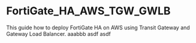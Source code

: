 # FortiGate_HA_AWS_TGW_GWLB
This guide how to deploy FortiGate HA on AWS using Transit Gateway and Gateway Load Balancer.
aaabbb
asdf
asdf
